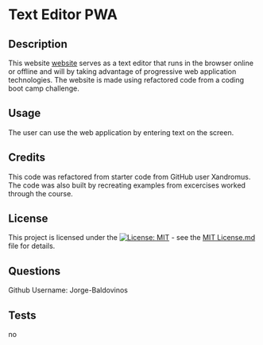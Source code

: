 # Text Editor PWA

## Description
This website [website](https://just-another-text-editor-vedy.onrender.com) serves as a text editor that runs in the browser online or offline and will by taking advantage of progressive web application technologies. The website is made using refactored code from a coding boot camp challenge. 

## Usage
The user can use the web application by entering text on the screen. 

## Credits
This code was refactored from starter code from GitHub user Xandromus. The code was also built by recreating examples from excercises worked through the course.


## License
This project is licensed under the [![License: MIT](https://img.shields.io/badge/License-MIT-yellow.svg)](https://opensource.org/licenses/MIT) - see the [MIT License.md](https://opensource.org/licenses/MIT) file for details.

## Questions
Github Username: Jorge-Baldovinos

## Tests
no
